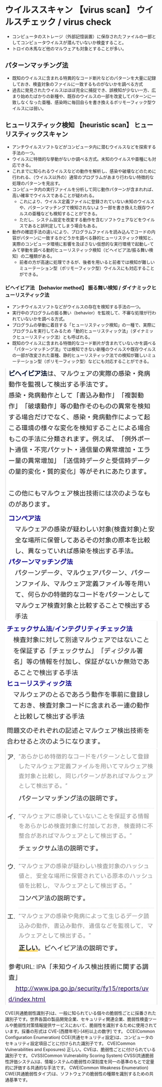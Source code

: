 # ウイルススキャン 【virus scan】 ウイルスチェック / virus check
- コンピュータのストレージ（外部記憶装置）に保存されたファイルの一部としてコンピュータウイルスが潜んでいないか検査すること。
- トロイの木馬など他のマルウェアも対象とすることが多い。

## パターンマッチング法
- 既知のウイルスに含まれる特異的なコード断片などのパターンを大量に記録しておき、検査対象のファイルに一致するものがないかを調べる方式
- 過去に発見されたウイルスはほぼ完全に捕捉でき、誤検知が少ない一方、広まり始めたばかりの新種や、既存のウイルスの一部を改変してパターンに一致しなくなった亜種、感染時に毎回自らを書き換えるポリモーフィック型ウイルスには弱い。


## ヒューリスティック検知 【heuristic scan】 ヒューリスティックスキャン
- アンチウイルスソフトなどがコンピュータ内に潜むウイルスなどを探索する手法の一つ。
- ウイルスに特徴的な挙動がないか調べる方式。未知のウイルスや亜種にも対応できる。
- これまでに知られるウイルスなどの動作を解析し、感染や破壊などのために行われる、（ウイルス以外の）通常のプログラムがあまり行わない特徴的な処理のパターンを見出す。
- コンピュータ内の実行ファイルを分析して同じ動作パターンが含まれれば、高い確率でウイルスであることが疑われる。
    - これにより、ウイルス定義ファイルに登録されていない未知のウイルスや、パターンマッチングで検知されないよう一部を書き換えた既存ウイルスの亜種なども検知することができる。
    - ただし、システム設定を改変する動作を含むソフトウェアなどをウイルスであると誤判定してしまう場合もある。
- 動作の確認手法の違いにより、プログラムファイルを読み込んでコードの内容がパターンに一致するかどうかを調べる静的ヒューリスティック検知と、実際のコンピュータ環境に影響を及ぼさない仮想的な実行環境で起動し-てみて挙動を調べる動的ヒューリスティック検知（ビヘイビア法/振る舞い検知）の二種類がある。
    - 前者の方が高速に処理できるが、後者を用いると前者では検知が難しいミューテーション型（ポリモーフィック型）ウイルスにも対応することができる。


### ビヘイビア法 【behavior method】 振る舞い検知 / ダイナミックヒューリスティック法
- アンチウイルスソフトなどがウイルスの存在を検知する手法の一つ。
- 実行中のプログラムの振る舞い（behavior）を監視して、不審な処理が行われていないかを調べる方式。
- プログラムの挙動に着目する「ヒューリスティック検知」の一種で、実際にプログラムを実行してみるため「動的ヒューリスティック法」（ダイナミックヒューリスティック法）とも呼ばれる。
- 既知のウイルスに含まれる特徴的なコード断片が含まれていないかを調べる「パターンマッチング法」では検知できない新種のウイルスや既存ウイルスの一部が改変された亜種、静的ヒューリスティック法での検知が難しいミューテーション型（ポリモーフィック型）などにも対応することができる。


![](../../PICTURE/Attack/detection_01.png)
![](../../PICTURE/Attack/detection_02.png)
![](../../PICTURE/Attack/detection_03.png)



CVE(共通脆弱性識別子)は、一般に知られている個々の脆弱性ごとに採番された識別子です。世界各国の製品開発企業、セキュリティ関連企業、脆弱性検査ツールや脆弱性対策情報提供サービスにおいて、脆弱性を識別するために使用されています。採番の形式は CVE-[西暦年号]-[4桁以上の数字] です。
CCE(Common Configuration Enumeration)
CCE(共通セキュリティ設定)は、コンピュータのセキュリティ設定項目ごとに付けられた識別子です。
CVE(Common Vulnerabilities and Exposures)
正しい。CVEは、脆弱性ごとに付けられている識別子です。
CVSS(Common Vulnerability Scoring System)
CVSS(共通脆弱性評価システム)は、情報システムの脆弱性の深刻度を同一の基準のもとで定量的に評価する共通的な手法です。
CWE(Common Weakness Enumeration)
CWE(共通脆弱性タイプ)は、ソフトウェアの脆弱性の種類を識別するための共通基準です。